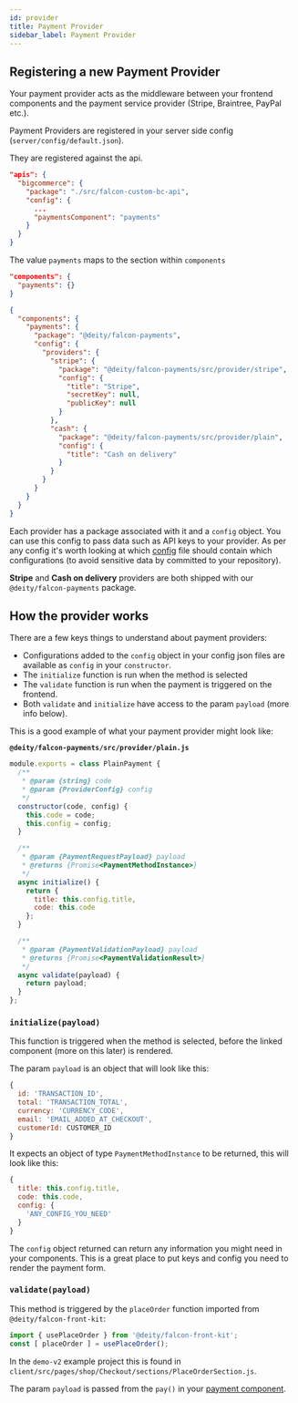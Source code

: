```yaml
---
id: provider
title: Payment Provider
sidebar_label: Payment Provider
---
```


## Registering a new Payment Provider

Your payment provider acts as the middleware between your frontend components and the payment service provider (Stripe, Braintree, PayPal etc.).

Payment Providers are registered in your server side config (`server/config/default.json`).

They are registered against the api.

```json
"apis": {
  "bigcommerce": {
    "package": "./src/falcon-custom-bc-api",
    "config": {
      ...
      "paymentsComponent": "payments"
    }
  }
}
```

The value `payments` maps to the section within `components`

```json
"components": {
  "payments": {}
}
```

```json
{
  "components": {
    "payments": {
      "package": "@deity/falcon-payments",
      "config": {
        "providers": {
          "stripe": {
            "package": "@deity/falcon-payments/src/provider/stripe",
            "config": {
              "title": "Stripe",
              "secretKey": null,
              "publicKey": null
            }
          },
          "cash": {
            "package": "@deity/falcon-payments/src/provider/plain",
            "config": {
              "title": "Cash on delivery"
            }
          }
        }
      }
    }
  }
}
```

Each provider has a package associated with it and a `config` object. You can use this config to pass data such as API keys to your provider.  As per any config it's worth looking at which [config](/docs/platform/client/configuration) file should contain which configurations (to avoid sensitive data by committed to your repository).

**Stripe** and **Cash on delivery** providers are both shipped with our `@deity/falcon-payments` package.

## How the provider works

There are a few keys things to understand about payment providers:

- Configurations added to the `config` object in your config json files are available as `config` in your `constructor`.
- The `initialize` function is run when the method is selected
- The `validate` function is run when the payment is triggered on the frontend.
- Both `validate` and `initialize` have access to the param `payload` (more info below).

This is a good example of what your payment provider might look like:

**`@deity/falcon-payments/src/provider/plain.js`**
```js
module.exports = class PlainPayment {
  /**
   * @param {string} code
   * @param {ProviderConfig} config
   */
  constructor(code, config) {
    this.code = code;
    this.config = config;
  }

  /**
   * @param {PaymentRequestPayload} payload
   * @returns {Promise<PaymentMethodInstance>}
   */
  async initialize() {
    return {
      title: this.config.title,
      code: this.code
    };
  }

  /**
   * @param {PaymentValidationPayload} payload
   * @returns {Promise<PaymentValidationResult>}
   */
  async validate(payload) {
    return payload;
  }
};
```

### `initialize(payload)`

This function is triggered when the method is selected, before the linked component (more on this later) is rendered. 

The param `payload` is an object that will look like this: 

```js
{
  id: 'TRANSACTION_ID',
  total: 'TRANSACTION_TOTAL',
  currency: 'CURRENCY_CODE',
  email: 'EMAIL_ADDED_AT_CHECKOUT',
  customerId: CUSTOMER_ID
}
```

It expects an object of type `PaymentMethodInstance` to be returned, this will look like this:

```js
{
  title: this.config.title,
  code: this.code,
  config: {
    'ANY_CONFIG_YOU_NEED'
  }
}
```

The `config` object returned can return any information you might need in your components. This is a great place to put keys and config you need to render the payment form.

### `validate(payload)`

This method is triggered by the `placeOrder` function imported from `@deity/falcon-front-kit`:

```js
import { usePlaceOrder } from '@deity/falcon-front-kit';
const [ placeOrder ] = usePlaceOrder();
```

In the `demo-v2` example project this is found in `client/src/pages/shop/Checkout/sections/PlaceOrderSection.js`.

The param `payload` is passed from the `pay()` in your [payment component](ui).
